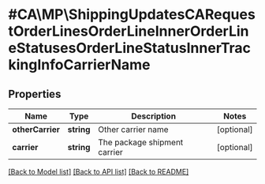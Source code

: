 # #CA\MP\ShippingUpdatesCARequestOrderLinesOrderLineInnerOrderLineStatusesOrderLineStatusInnerTrackingInfoCarrierName

## Properties

Name | Type | Description | Notes
------------ | ------------- | ------------- | -------------
**otherCarrier** | **string** | Other carrier name | [optional]
**carrier** | **string** | The package shipment carrier | [optional]


[[Back to Model list]](../) [[Back to API list]](../../Api/CA/MP) [[Back to README]](../../README.md)
